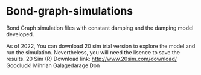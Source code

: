 # Bond-graph-simulations
Bond Graph simulation files with constant damping and the damping model developed.

As of 2022, You can download 20 sim trial version to explore the model and run the simulation. Nevertheless, you will need the lisence to save the results. 
 20 Sim (R) Download link: http://www.20sim.com/download/
Goodluck!
Mihrian Galagedarage Don
